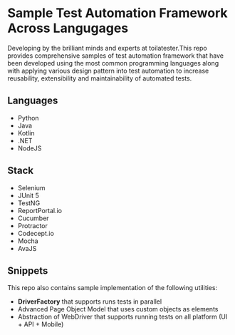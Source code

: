 # Sample Test Automation Framework Across Langugages
Developing by the brilliant minds and experts at toilatester.This repo provides comprehensive samples of test automation framework that have been developed using the most common programming languages along with applying various design pattern into test automation to increase reusability, extensibility and maintainability of automated tests.

## Languages
* Python
* Java
* Kotlin
* .NET
* NodeJS

## Stack
* Selenium
* JUnit 5
* TestNG
* ReportPortal.io
* Cucumber
* Protractor
* Codecept.io
* Mocha
* AvaJS


## Snippets
This repo also contains sample implementation of the following utilities:
* **DriverFactory** that supports runs tests in parallel
* Advanced Page Object Model that uses custom objects as elements
* Abstraction of WebDriver that supports running tests on all platform (UI + API + Mobile)

